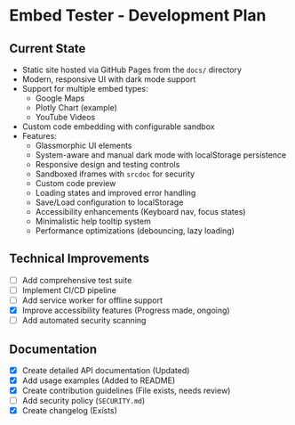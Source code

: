 # Embed Tester - Development Plan

## Current State
- Static site hosted via GitHub Pages from the `docs/` directory
- Modern, responsive UI with dark mode support
- Support for multiple embed types:
  - Google Maps
  - Plotly Chart (example)
  - YouTube Videos
- Custom code embedding with configurable sandbox
- Features:
  - Glassmorphic UI elements
  - System-aware and manual dark mode with localStorage persistence
  - Responsive design and testing controls
  - Sandboxed iframes with `srcdoc` for security
  - Custom code preview
  - Loading states and improved error handling
  - Save/Load configuration to localStorage
  - Accessibility enhancements (Keyboard nav, focus states)
  - Minimalistic help tooltip system
  - Performance optimizations (debouncing, lazy loading)

## Technical Improvements
- [ ] Add comprehensive test suite
- [ ] Implement CI/CD pipeline
- [ ] Add service worker for offline support
- [x] Improve accessibility features (Progress made, ongoing)
- [ ] Add automated security scanning

## Documentation
- [x] Create detailed API documentation (Updated)
- [x] Add usage examples (Added to README)
- [x] Create contribution guidelines (File exists, needs review)
- [ ] Add security policy (`SECURITY.md`)
- [x] Create changelog (Exists) 